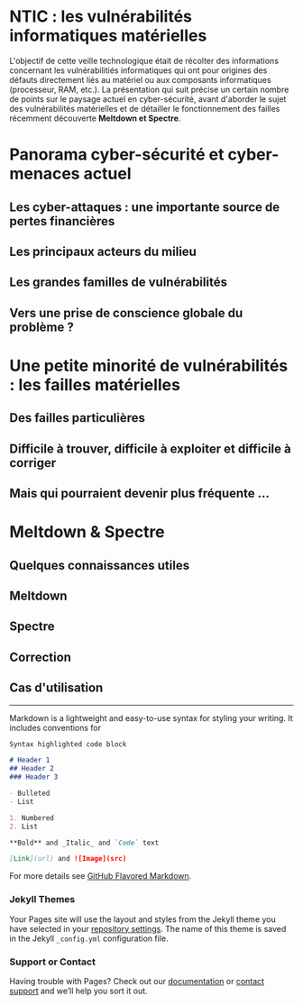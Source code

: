 # NTIC : les vulnérabilités informatiques matérielles

L'objectif de cette veille technologique était de récolter des informations concernant les vulnérabilitiés informatiques qui ont pour origines des défauts directement liés au matériel ou aux composants informatiques (processeur, RAM, etc.). La présentation qui suit précise un certain nombre de points sur le paysage actuel en cyber-sécurité, avant d'aborder le sujet des vulnérabilités matérielles et de détailler le fonctionnement des failles récemment découverte **Meltdown et Spectre**.

# Panorama cyber-sécurité et cyber-menaces actuel  

## Les cyber-attaques : une importante source de pertes financières
## Les principaux acteurs du milieu
## Les grandes familles de vulnérabilités
## Vers une prise de conscience globale du problème ?


# Une petite minorité de vulnérabilités : les failles matérielles

## Des failles particulières
## Difficile à trouver, difficile à exploiter et difficile à corriger
## Mais qui pourraient devenir plus fréquente ...


# Meltdown & Spectre

## Quelques connaissances utiles
## Meltdown
## Spectre
## Correction
## Cas d'utilisation




















---------------------------------------------------------------------------------------------------------------------------



Markdown is a lightweight and easy-to-use syntax for styling your writing. It includes conventions for

```markdown
Syntax highlighted code block

# Header 1
## Header 2
### Header 3

- Bulleted
- List

1. Numbered
2. List

**Bold** and _Italic_ and `Code` text

[Link](url) and ![Image](src)
```

For more details see [GitHub Flavored Markdown](https://guides.github.com/features/mastering-markdown/).

### Jekyll Themes

Your Pages site will use the layout and styles from the Jekyll theme you have selected in your [repository settings](https://github.com/tduboudi/Meltdown-Spectre/settings). The name of this theme is saved in the Jekyll `_config.yml` configuration file.

### Support or Contact

Having trouble with Pages? Check out our [documentation](https://help.github.com/categories/github-pages-basics/) or [contact support](https://github.com/contact) and we’ll help you sort it out.
